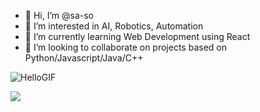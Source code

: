 

<!--
### Hi there 👋
**Sa-So/Sa-So** is a ✨ _special_ ✨ repository because its `README.md` (this file) appears on your GitHub profile.
- 🤔 I’m looking for help with 
- 💬 Ask me about 
- 😄 Pronouns: ...
- ⚡ Fun fact: ...

- 🔭 I’m currently working on Web Scraping using Javascript/Python

- 👯 I’m looking to collaborate on Automation projects based on Python/Javascript
Here are some ideas to get you started:

-->
- 👋 Hi, I’m @sa-so
- 👀 I’m interested in AI, Robotics, Automation 
- 🌱 I’m currently learning Web Development using React
- 💞 I’m looking to collaborate on projects based on Python/Javascript/Java/C++
<!-- - 📫 Reach me out on : why you want to reach me ? -->
<!-- - Thinking if you should follow or not ?
- I think you should not... -->
 ![HelloGIF](https://media.giphy.com/media/NEvPzZ8bd1V4Y/giphy.gif)
 <div>
  <img src="https://komarev.com/ghpvc/?username=sa-so&abbreviated=true">
 </div>

<!--
- 👋 Hi, I’m @sa-so
- 👀 I’m interested in AI, Robotics, Automation 
- 🌱 I’m currently learning Web Development 
- 💞️ I’m looking to collaborate on Projects based on Python and Javascript
- 📫 Reach me out on twitter @s_cse_s
- �
-->
<!---
s-cs-s/s-cs-s is a ✨ special ✨ repository because its `README.md` (this file) appears on your GitHub profile.
You can click the Preview link to take a look at your changes.
--->
